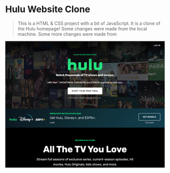 # Hulu Website Clone

> This is a HTML & CSS project with a bit of JavaScript. It is a clone of the Hulu homepage! Some changes were made from the local machine. Some more changes were made from

![Hulu Clone](/img/screen.png 'Hulu Clone')
